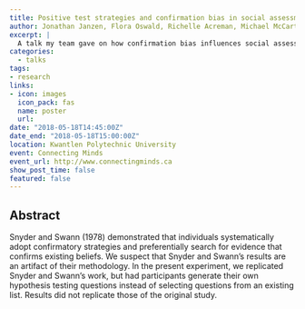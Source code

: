 ```yaml
---
title: Positive test strategies and confirmation bias in social assessment
author: Jonathan Janzen, Flora Oswald, Richelle Acreman, Michael McCarthy, and Sven Van de Wetering
excerpt: |
  A talk my team gave on how confirmation bias influences social assessments.
categories:
  - talks
tags:
- research
links:
- icon: images
  icon_pack: fas
  name: poster
  url: 
date: "2018-05-18T14:45:00Z"
date_end: "2018-05-18T15:00:00Z"
location: Kwantlen Polytechnic University
event: Connecting Minds
event_url: http://www.connectingminds.ca
show_post_time: false
featured: false
---
```


## Abstract

Snyder and Swann (1978) demonstrated that individuals systematically adopt confirmatory strategies and preferentially search for evidence that confirms existing beliefs. We suspect that Snyder and Swann’s results are an artifact of their methodology. In the present experiment, we replicated Snyder and Swann’s work, but had participants generate their own hypothesis testing questions instead of selecting questions from an existing list. Results did not replicate those of the original study.
